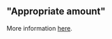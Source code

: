 "Appropriate amount"
---

More information [here](http://lukaspuettmann.com/2016/05/15/appropriate-amount/).

